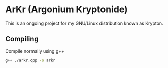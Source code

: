 # ArKr (Argonium Kryptonide)
This is an ongoing project for my GNU/Linux distribution known as Krypton.
## Compiling
Compile normally using g++
```sh
g++ ./arkr.cpp -o arkr
```
